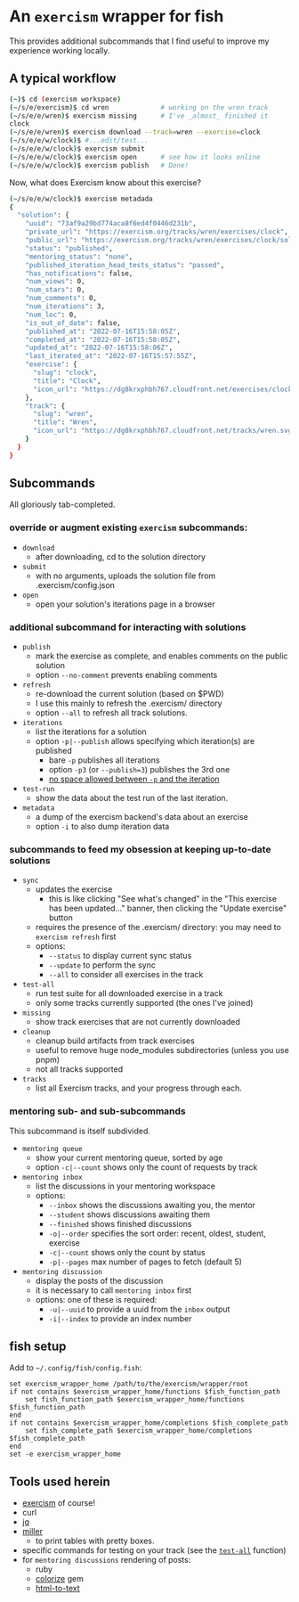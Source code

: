 # An `exercism` wrapper for fish

This provides additional subcommands that I find useful to improve my experience working locally.

## A typical workflow

```sh
(~)$ cd (exercism workspace)
(~/s/e/exercism)$ cd wren             # working on the wren track
(~/s/e/e/wren)$ exercism missing      # I've _almost_ finished it
clock
(~/s/e/e/wren)$ exercism download --track=wren --exercise=clock
(~/s/e/e/w/clock)$ #...edit/test...
(~/s/e/e/w/clock)$ exercism submit
(~/s/e/e/w/clock)$ exercism open      # see how it looks online
(~/s/e/e/w/clock)$ exercism publish   # Done!
```
Now, what does Exercism know about this exercise?
```sh
(~/s/e/e/w/clock)$ exercism metadada
{
  "solution": {
    "uuid": "73af9a29bd774aca8f6ed4f0446d231b",
    "private_url": "https://exercism.org/tracks/wren/exercises/clock",
    "public_url": "https://exercism.org/tracks/wren/exercises/clock/solutions/glennj",
    "status": "published",
    "mentoring_status": "none",
    "published_iteration_head_tests_status": "passed",
    "has_notifications": false,
    "num_views": 0,
    "num_stars": 0,
    "num_comments": 0,
    "num_iterations": 3,
    "num_loc": 0,
    "is_out_of_date": false,
    "published_at": "2022-07-16T15:58:05Z",
    "completed_at": "2022-07-16T15:58:05Z",
    "updated_at": "2022-07-16T15:58:06Z",
    "last_iterated_at": "2022-07-16T15:57:55Z",
    "exercise": {
      "slug": "clock",
      "title": "Clock",
      "icon_url": "https://dg8krxphbh767.cloudfront.net/exercises/clock.svg"
    },
    "track": {
      "slug": "wren",
      "title": "Wren",
      "icon_url": "https://dg8krxphbh767.cloudfront.net/tracks/wren.svg"
    }
  }
}
```

## Subcommands

All gloriously tab-completed.

### override or augment existing `exercism` subcommands:

* `download`
    - after downloading, cd to the solution directory
* `submit`
    - with no arguments, uploads the solution file from .exercism/config.json
* `open`
    - open your solution's iterations page in a browser

### additional subcommand for interacting with solutions

* `publish`
    - mark the exercise as complete, and enables comments on the public solution
    - option `--no-comment` prevents enabling comments
* `refresh`
    - re-download the current solution (based on $PWD)
    - I use this mainly to refresh the .exercism/ directory
    - option `--all` to refresh all track solutions.
* `iterations`
    - list the iterations for a solution
    - option `-p|--publish` allows specifying which iteration(s) are published
        - bare `-p` publishes all iterations
        - option `-p3` (or `--publish=3`) publishes the 3rd one
        - [no space allowed between `-p` and the iteration][optional-arg]
* `test-run`
    - show the data about the test run of the last iteration.
* `metadata`
    - a dump of the exercism backend's data about an exercise
    - option `-i` to also dump iteration data

### subcommands to feed my obsession at keeping up-to-date solutions

* `sync`
    - updates the exercise
        - this is like clicking "See what's changed" in the "This exercise has been updated..." banner, then clicking the "Update exercise" button
    - requires the presence of the .exercism/ directory: you may need to `exercism refresh` first
    - options:
        - `--status` to display current sync status
        - `--update` to perform the sync
        - `--all` to consider all exercises in the track
* `test-all`
    - run test suite for all downloaded exercise in a track
    - only some tracks currently supported (the ones I've joined)
* `missing`
    - show track exercises that are not currently downloaded
* `cleanup`
    - cleanup build artifacts from track exercises
    - useful to remove huge node_modules subdirectories (unless you use pnpm)
    - not all tracks supported
* `tracks`
    - list all Exercism tracks, and your progress through each.

### mentoring sub- and sub-subcommands

This subcommand is itself subdivided.

* `mentoring queue`
    - show your current mentoring queue, sorted by age
    - option `-c|--count` shows only the count of requests by track
* `mentoring inbox`
    - list the discussions in your mentoring workspace
    - options:
        - `--inbox` shows the discussions awaiting you, the mentor
        - `--student` shows discussions awaiting them
        - `--finished` shows finished discussions
        - `-o|--order` specifies the sort order: recent, oldest, student, exercise
        - `-c|--count` shows only the count by status
        - `-p|--pages` max number of pages to fetch (default 5)
* `mentoring discussion`
    - display the posts of the discussion
    - it is necessary to call `mentoring inbox` first
    - options: one of these is required:
        - `-u|--uuid` to provide a uuid from the `inbox` output
        - `-i|--index` to provide an index number

## fish setup

Add to `~/.config/fish/config.fish`:

```fish
set exercism_wrapper_home /path/to/the/exercism/wrapper/root
if not contains $exercism_wrapper_home/functions $fish_function_path
    set fish_function_path $exercism_wrapper_home/functions $fish_function_path
end
if not contains $exercism_wrapper_home/completions $fish_complete_path
    set fish_complete_path $exercism_wrapper_home/completions $fish_complete_path
end
set -e exercism_wrapper_home
```

## Tools used herein

- [exercism][exercism] of course!
- curl
- [jq][jq]
- [miller][miller]
    - to print tables with pretty boxes.
- specific commands for testing on your track (see the [`test-all`][test-all] function)
- for `mentoring discussions` rendering of posts:
    - ruby
    - [colorize][colorize] gem
    - [html-to-text][html-to-text]


[exercism]: https://exercism.org/docs/using/solving-exercises/working-locally
[jq]: https://stedolan.github.io/jq/
[miller]: https://miller.readthedocs.io/en/latest/
[optional-arg]: https://fishshell.com/docs/current/cmds/argparse.html?highlight=parse#note-optional-arguments
[colorize]: https://github.com/fazibear/colorize
[html-to-text]: https://github.com/html-to-text/node-html-to-text
[test-all]: ./functions/__exercism__test_all.fish
